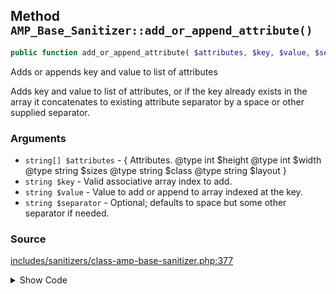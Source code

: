 ## Method `AMP_Base_Sanitizer::add_or_append_attribute()`

```php
public function add_or_append_attribute( $attributes, $key, $value, $separator = ' ' );
```

Adds or appends key and value to list of attributes

Adds key and value to list of attributes, or if the key already exists in the array it concatenates to existing attribute separator by a space or other supplied separator.

### Arguments

* `string[] $attributes` - {      Attributes.      @type int $height      @type int $width      @type string $sizes      @type string $class      @type string $layout }
* `string $key` - Valid associative array index to add.
* `string $value` - Value to add or append to array indexed at the key.
* `string $separator` - Optional; defaults to space but some other separator if needed.

### Source

[includes/sanitizers/class-amp-base-sanitizer.php:377](https://github.com/ampproject/amp-wp/blob/develop/includes/sanitizers/class-amp-base-sanitizer.php#L377-L383)

<details>
<summary>Show Code</summary>

```php
public function add_or_append_attribute( &$attributes, $key, $value, $separator = ' ' ) {
	if ( isset( $attributes[ $key ] ) ) {
		$attributes[ $key ] = trim( $attributes[ $key ] . $separator . $value );
	} else {
		$attributes[ $key ] = $value;
	}
}
```

</details>
